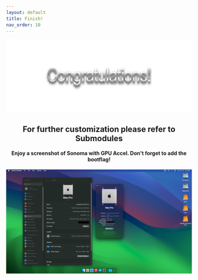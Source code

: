 ```yaml
---
layout: default
title: Finish!
nav_order: 10
---
```


<p align="center">
  <img width="650" height="200" src="../assets/HeaderCongrats.png">
</p>

<h2 align="center">For further customization please refer to Submodules</h2>
<h4 align="center">Enjoy a screenshot of Sonoma with GPU Accel. Don't forget to add the bootflag!</h4>

<p align="center">
  <img src="../assets/macOSSonomaGPUAccel.png">
</p>